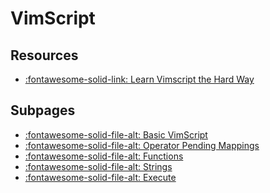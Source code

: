 VimScript
===

Resources
---
- [:fontawesome-solid-link: Learn Vimscript the Hard Way](https://learnvimscriptthehardway.stevelosh.com/)

Subpages
---
- [:fontawesome-solid-file-alt: Basic VimScript](basic-vimscript.md)
- [:fontawesome-solid-file-alt: Operator Pending Mappings](operator-pending-mappings.md)
- [:fontawesome-solid-file-alt: Functions](functions.md)
- [:fontawesome-solid-file-alt: Strings](strings.md)
- [:fontawesome-solid-file-alt: Execute](execute.md)
